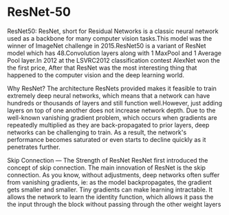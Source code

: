 # ResNet-50
ResNet50: ResNet, short for Residual Networks is a classic neural network used as a backbone for many computer vision tasks.This model was the winner of ImageNet challenge in 2015.ResNet50 is a variant of ResNet model which has 48.Convolution layers along with 1 MaxPool and 1 Average Pool layer.In 2012 at the LSVRC2012 classification contest AlexNet won the the first price, After that ResNet was the most interesting thing that happened to the computer vision and the deep learning world.

Why ResNet?
The architecture ResNets provided makes it feasible to train extremely deep neural networks, which means that a network can have hundreds or thousands of layers and still function well.However, just adding layers on top of one another does not increase network depth. Due to the well-known vanishing gradient problem, which occurs when gradients are repeatedly multiplied as they are back-propagated to prior layers, deep networks can be challenging to train. As a result, the network's performance becomes saturated or even starts to decline quickly as it penetrates further.

Skip Connection — The Strength of ResNet ResNet first introduced the concept of skip connection. The main innovation of ResNet is the skip connection. As you know, without adjustments, deep networks often suffer from vanishing gradients, ie: as the model backpropagates, the gradient gets smaller and smaller. Tiny gradients can make learning intractable. It allows the network to learn the identity function, which allows it pass the the input through the block without passing through the other weight layers
